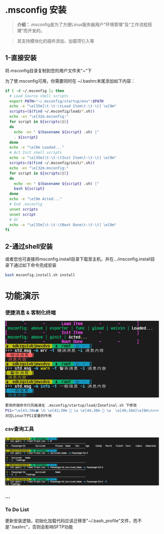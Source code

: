 # .msconfig 安装

> **介绍：**.msconfig是为了方便Linux服务器用户“环境管理”及“工作流程搭建”而开发的。

> 其支持模块化的插件添加、加载项引入等

## 1-直接安装

将.msconfig目录复制到您的用户文件夹"~"下

为了使.msconfig可用，你需要同时在 ~/.bashrc末尾添加如下内容：

```bash
if [ -d ~/.msconfig ]; then
  # Load Source shell scripts
  export PATH="~/.msconfig/startup/env":$PATH
  echo -e "\e[35m[\t-\t-\tLoad Item\t-\t-\t] \e[0m"
  scripts=($(find ~/.msconfig/load/*.sh))
  echo -en "\e[32m.msconfig:"
  for script in ${scripts[@]}
  do
    echo -en " $(basename ${script} .sh) |"
    . ${script}
  done
  echo -e "\e[0m Loaded..."
  # Act Init shell scripts
  echo -e "\e[35m[\t-\t-\tInit Item\t-\t-\t] \e[0m"
  scripts=($(find ~/.msconfig/init/*.sh))
  echo -en "\e[32m.msconfig:"
  for script in ${scripts[@]}
  do
    echo -en " $(basename ${script} .sh) |"
    bash ${script}
  done
  echo -e "\e[0m Acted..."
  # End .msconfig
  unset scripts
  unset script
  # GC
  echo -e "\e[35m[\t-\t-\tBoot Done\t-\t-\t] \e[0m"
fi
```

## 2-通过shell安装

或者您也可直接将msconfig.install目录下载至主机，并在.../msconfig.install目录下通过如下命令完成安装

```bash
bash msconfig.install.sh install
```



# 功能演示

### 便捷消息 & 客制化终端

![std-msg](https://github.com/WhatMelonGua/.msconfig/blob/main/readme_img/std_msg.png)

```bash
更改终端命令行风格请在 .msconfig/startup/load/Zonefinal.sh 下修改
PS1="\e[43;30m⛽ \h \e[42;30m 👤 \u \e[44;30m 📂 \w  \e[40;34m]\e[0m\n>>> "
对应Linux下PS1变量的作用
```

### csv查询工具

![csv-tool](https://github.com/WhatMelonGua/.msconfig/blob/main/readme_img/csv_tool.png)

### ...

### To Do List

更新安装逻辑，初始化加载代码应该迁移至"~/.bash_profile"文件，而不是".bashrc"，否则会影响SFTP功能
